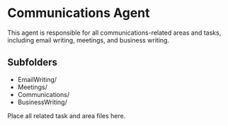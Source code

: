 # Communications Agent

This agent is responsible for all communications-related areas and tasks, including email writing, meetings, and business writing.

## Subfolders
- EmailWriting/
- Meetings/
- Communications/
- BusinessWriting/

Place all related task and area files here.
